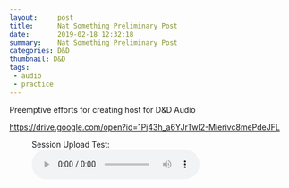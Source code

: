 ```yaml
---
layout:     post
title:      Nat Something Preliminary Post
date:       2019-02-18 12:32:18
summary:    Nat Something Preliminary Post
categories: D&D
thumbnail: D&D
tags:
 - audio  
 - practice
---
```


Preemptive efforts for creating host for D&D Audio

https://drive.google.com/open?id=1Pj43h_a6YJrTwl2-Mierivc8mePdeJFL


<figure>
    <figcaption>Session Upload Test:</figcaption>
    <audio
        controls
        src="C:\Git\carte-noire\assets\181217_0140.MP3">
            Your browser does not support the
            <code>audio</code> element.
    </audio>
</figure>
